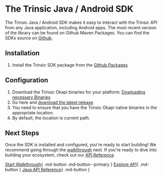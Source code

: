 # The Trinsic  Java / Android SDK

The Trinsic Java / Android SDK makes it easy to interact with the Trinsic API from any Java application, including Android apps. The most recent version of the library can be found on Github Maven Packages. You can find the SDKs source on [Github](https://github.com/trinsic-id/sdk/java).

## Installation
1. Install the Trinsic SDK package from the [Github Packages](https://github.com/trinsic-id/sdk/packages/940563)

## Configuration
1. Download the Trinsic Okapi binaries for your platform: [Dowloading necessary Binaries](https://github.com/trinsic-id/sdk-examples/tree/main/android/app/src/main/jniLibs)
2. Go here and [download the latest release](https://github.com/trinsic-id/sdk/releases/latest)
3. You need to ensure that you have the Trinsic Okapi native binaries in the appropriate location.
4. By default, the location is current path.

## Next Steps

Once the SDK is installed and configured, you're ready to start building! We recommend going through the [walkthrough](./drivers-license-android.md) next. If you're ready to dive into building your ecosystem, check out our [API Reference](../reference/index.md)

[Start Walkthrough](./drivers-license-android.md){ .md-button .md-button--primary } [Explore API](../reference/index.md){ .md-button } [Java API Reference](../reference/java/_index.md){ .md-button }

